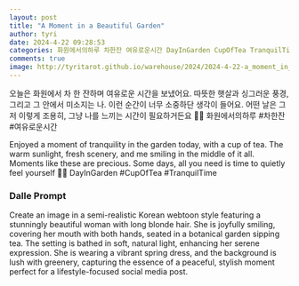 ```yaml
---
layout: post
title: "A Moment in a Beautiful Garden"
author: tyri
date: 2024-4-22 09:28:53
categories: 화원에서의하루 차한잔 여유로운시간 DayInGarden CupOfTea TranquilTime
comments: true
image: http://tyritarot.github.io/warehouse/2024/2024-4-22-a_moment_in_a_beautiful_garden_title.jpeg
---
```


오늘은 화원에서 차 한 잔하며 여유로운 시간을 보냈어요. 따뜻한 햇살과 싱그러운 풍경, 그리고 그 안에서 미소지는 나. 이런 순간이 너무 소중하단 생각이 들어요. 어떤 날은 그저 이렇게 조용히, 그냥 나를 느끼는 시간이 필요하거든요 🍵🌿 화원에서의하루 #차한잔 #여유로운시간

Enjoyed a moment of tranquility in the garden today, with a cup of tea. The warm sunlight, fresh scenery, and me smiling in the middle of it all. Moments like these are precious. Some days, all you need is time to quietly feel yourself 🍵🌿 DayInGarden #CupOfTea #TranquilTime

### Dalle Prompt

Create an image in a semi-realistic Korean webtoon style featuring a stunningly beautiful woman with long blonde hair. She is joyfully smiling, covering her mouth with both hands, seated in a botanical garden sipping tea. The setting is bathed in soft, natural light, enhancing her serene expression. She is wearing a vibrant spring dress, and the background is lush with greenery, capturing the essence of a peaceful, stylish moment perfect for a lifestyle-focused social media post.
